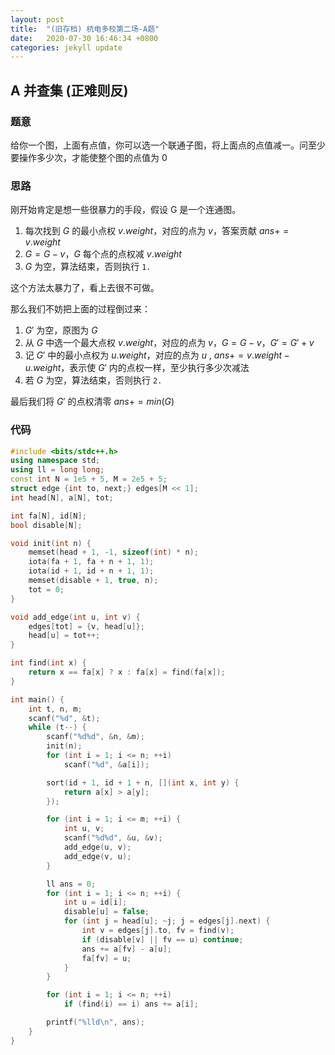 ```yaml
---
layout: post
title:  "(旧存档) 杭电多校第二场-A题"
date:   2020-07-30 16:46:34 +0800
categories: jekyll update
---
```

## A 并查集 (正难则反)

### 题意

给你一个图，上面有点值，你可以选一个联通子图，将上面点的点值减一。问至少要操作多少次，才能使整个图的点值为 0

### 思路

刚开始肯定是想一些很暴力的手段，假设 G 是一个连通图。

1. 每次找到 $G$ 的最小点权 $v.weight$，对应的点为 $v$，答案贡献 $ans += v.weight$
2. $G = G - v$，$G$ 每个点的点权减 $v.weight$
3. $G$ 为空，算法结束，否则执行 `1.`

这个方法太暴力了，看上去很不可做。

那么我们不妨把上面的过程倒过来：

1. $G'$ 为空，原图为 $G$
2. 从 $G$ 中选一个最大点权 $v.weight$，对应的点为 $v$，$G = G - v$，$G' = G' + v$
3. 记 $G'$ 中的最小点权为 $u.weight$，对应的点为 $u$ , $ans += v.weight - u.weight$，表示使 $G'$ 内的点权一样，至少执行多少次减法
4. 若 $G$ 为空，算法结束，否则执行 `2.`

最后我们将 $G'$ 的点权清零 $ans += min(G)$

### 代码

```c++
#include <bits/stdc++.h>
using namespace std;
using ll = long long;
const int N = 1e5 + 5, M = 2e5 + 5;
struct edge {int to, next;} edges[M << 1];
int head[N], a[N], tot;

int fa[N], id[N];
bool disable[N];

void init(int n) {
    memset(head + 1, -1, sizeof(int) * n);
    iota(fa + 1, fa + n + 1, 1);
    iota(id + 1, id + n + 1, 1);
    memset(disable + 1, true, n);
    tot = 0;
}

void add_edge(int u, int v) {
    edges[tot] = {v, head[u]};
    head[u] = tot++;
}

int find(int x) {
    return x == fa[x] ? x : fa[x] = find(fa[x]);
}

int main() {
    int t, n, m;
    scanf("%d", &t);
    while (t--) {
        scanf("%d%d", &n, &m);
        init(n);
        for (int i = 1; i <= n; ++i)
            scanf("%d", &a[i]);

        sort(id + 1, id + 1 + n, [](int x, int y) {
            return a[x] > a[y];
        });

        for (int i = 1; i <= m; ++i) {
            int u, v;
            scanf("%d%d", &u, &v);
            add_edge(u, v);
            add_edge(v, u);
        }

        ll ans = 0;
        for (int i = 1; i <= n; ++i) {
            int u = id[i];
            disable[u] = false;
            for (int j = head[u]; ~j; j = edges[j].next) {
                int v = edges[j].to, fv = find(v);
                if (disable[v] || fv == u) continue;
                ans += a[fv] - a[u];
                fa[fv] = u;
            }
        }

        for (int i = 1; i <= n; ++i)
            if (find(i) == i) ans += a[i];

        printf("%lld\n", ans);
    }
}
```
